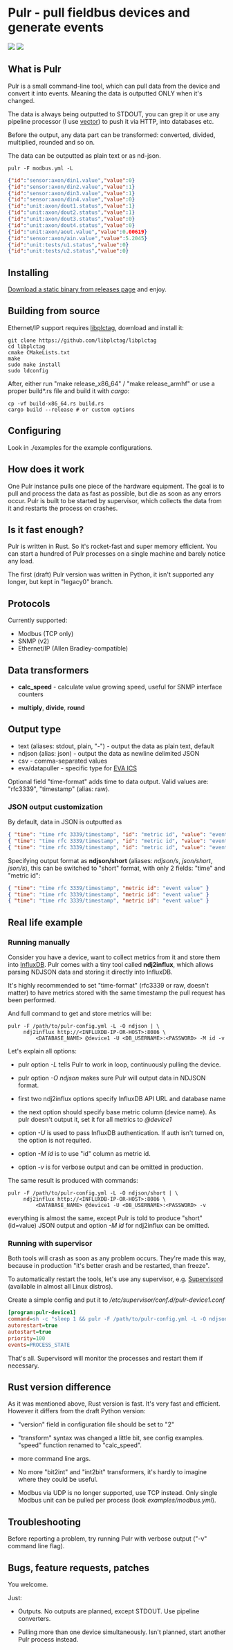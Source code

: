 # Pulr - pull fieldbus devices and generate events

<img src="https://img.shields.io/badge/license-Apache%202.0-green" /> <img
src="https://img.shields.io/badge/rust-2018-pink.svg" />

## What is Pulr

Pulr is a small command-line tool, which can pull data from the device and
convert it into events. Meaning the data is outputted ONLY when it's changed.

The data is always being outputted to STDOUT, you can grep it or use any
pipeline processor (I use [vector](https://vector.dev/)) to push it via HTTP,
into databases etc.

Before the output, any data part can be transformed: converted, divided,
multiplied, rounded and so on.

The data can be outputted as plain text or as nd-json.

```shell
pulr -F modbus.yml -L
```

```json
{"id":"sensor:axon/din1.value","value":0}
{"id":"sensor:axon/din2.value","value":1}
{"id":"sensor:axon/din3.value","value":1}
{"id":"sensor:axon/din4.value","value":0}
{"id":"unit:axon/dout1.status","value":1}
{"id":"unit:axon/dout2.status","value":1}
{"id":"unit:axon/dout3.status","value":0}
{"id":"unit:axon/dout4.status","value":0}
{"id":"unit:axon/aout.value","value":0.00619}
{"id":"sensor:axon/ain.value","value":5.2045}
{"id":"unit:tests/u1.status","value":0}
{"id":"unit:tests/u2.status","value":0}
```

## Installing

[Download a static binary from releases
page](https://github.com/alttch/pulr/releases) and enjoy.

## Building from source

Ethernet/IP support requires
[libplctag](https://github.com/libplctag/libplctag), download and install it:

```shell
git clone https://github.com/libplctag/libplctag
cd libplctag
cmake CMakeLists.txt
make
sudo make install
sudo ldconfig
```

After, either run "make release\_x86\_64" / "make release\_armhf" or use a
proper build\*.rs file and build it with *cargo*:

```shell
cp -vf build-x86_64.rs build.rs
cargo build --release # or custom options
```

## Configuring

Look in ./examples for the example configurations.

## How does it work

One Pulr instance pulls one piece of the hardware equipment. The goal is to
pull and process the data as fast as possible, but die as soon as any errors
occur. Pulr is built to be started by supervisor, which collects the data from
it and restarts the process on crashes.

## Is it fast enough?

Pulr is written in Rust. So it's rocket-fast and super memory efficient. You
can start a hundred of Pulr processes on a single machine and barely notice any
load.

The first (draft) Pulr version was written in Python, it isn't supported any
longer, but kept in "legacy0" branch.

## Protocols

Currently supported:

* Modbus (TCP only)
* SNMP (v2)
* Ethernet/IP (Allen Bradley-compatible)

## Data transformers

* **calc\_speed** - calculate value growing speed, useful for SNMP interface
  counters

* **multiply**, **divide**, **round**

## Output type

* text (aliases: stdout, plain, "-") - output the data as plain text, default
* ndjson (alias: json) - output the data as newline delimited JSON
* csv - comma-separated values
* eva/datapuller - specific type for [EVA ICS](https://www.eva-ics.com/)

Optional field "time-format" adds time to data output. Valid values are:
"rfc3339", "timestamp" (alias: raw).

### JSON output customization

By default, data in JSON is outputted as

```json
{ "time": "time rfc 3339/timestamp", "id": "metric id", "value": "event value" }
{ "time": "time rfc 3339/timestamp", "id": "metric id", "value": "event value" }
{ "time": "time rfc 3339/timestamp", "id": "metric id", "value": "event value" }
```

Specifying output format as **ndjson/short** (aliases: *ndjson/s*,
*json/short*, *json/s*), this can be switched to "short" format, with only 2
fields: "time" and "metric id":

```json
{ "time": "time rfc 3339/timestamp", "metric id": "event value" }
{ "time": "time rfc 3339/timestamp", "metric id": "event value" }
{ "time": "time rfc 3339/timestamp", "metric id": "event value" }
```

## Real life example

### Running manually

Consider you have a device, want to collect metrics from it and store them into
[InfluxDB](https://www.influxdata.com/). Pulr comes with a tiny tool called
**ndj2influx**, which allows parsing NDJSON data and storing it directly into
InfluxDB.

It's highly recommended to set "time-format" (rfc3339 or raw, doesn't matter)
to have metrics stored with the same timestamp the pull request has been
performed.

And full command to get and store metrics will be:

```shell
pulr -F /path/to/pulr-config.yml -L -O ndjson | \
     ndj2influx http://<INFLUXDB-IP-OR-HOST>:8086 \
         <DATABASE_NAME> @device1 -U <DB_USERNAME>:<PASSWORD> -M id -v
```

Let's explain all options:

* pulr option *-L* tells Pulr to work in loop, continuously pulling the device.

* pulr option *-O ndjson* makes sure Pulr will output data in NDJSON format.

* first two ndj2influx options specify InfluxDB API URL and database name

* the next option should specify base metric column (device name). As pulr
  doesn't output it, set it for all metrics to *@device1*

* option *-U* is used to pass InfluxDB authentication. If auth isn't turned on,
  the option is not requited.

* option *-M id* is to use "id" column as metric id.

* option *-v* is for verbose output and can be omitted in production.

The same result is produced with commands:

```shell
pulr -F /path/to/pulr-config.yml -L -O ndjson/short | \
     ndj2influx http://<INFLUXDB-IP-OR-HOST>:8086 \
         <DATABASE_NAME> @device1 -U <DB_USERNAME>:<PASSWORD> -v
```

everything is almost the same, except Pulr is told to produce "short"
(id=value) JSON output and option *-M id* for ndj2influx can be omitted.

### Running with supervisor

Both tools will crash as soon as any problem occurs. They're made this way,
because in production "it's better crash and be restarted, than freeze".

To automatically restart the tools, let's use any supervisor, e.g.
[Supervisord](http://supervisord.org/) (available in almost all Linux distros).

Create a simple config and put it to */etc/supervisor/conf.d/pulr-device1.conf*

```ini
[program:pulr-device1]
command=sh -c "sleep 1 && pulr -F /path/to/pulr-config.yml -L -O ndjson | ndj2influx http://<dbhost>:8086 pulr @router1 -U <DB_USERNAME>:<PASSWORD> -M id -v"
autorestart=true
autostart=true
priority=100
events=PROCESS_STATE
```

That's all. Supervisord will monitor the processes and restart them if
necessary.

## Rust version difference

As it was mentioned above, Rust version is fast. It's very fast and efficient.
However it differs from the draft Python version:

* "version" field in configuration file should be set to "2"

* "transform" syntax was changed a little bit, see config examples. "speed"
  function renamed to "calc\_speed".

* more command line args.

* No more "bit2int" and "int2bit" transformers, it's hardly to imagine where
  they could be useful.

* Modbus via UDP is no longer supported, use TCP instead. Only single Modbus
  unit can be pulled per process (look *examples/modbus.yml*).

## Troubleshooting

Before reporting a problem, try running Pulr with verbose output ("-v" command
line flag).

## Bugs, feature requests, patches

You welcome.

Just:

* Outputs. No outputs are planned, except STDOUT. Use pipeline converters.

* Pulling more than one device simultaneously. Isn't planned, start another
  Pulr process instead.

